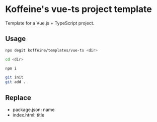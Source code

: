 # Koffeine's vue-ts project template

Template for a Vue.js + TypeScript project.

## Usage

```sh
npx degit koffeine/templates/vue-ts <dir>

cd <dir>

npm i

git init
git add .
```

## Replace

- package.json: name
- index.html: title

